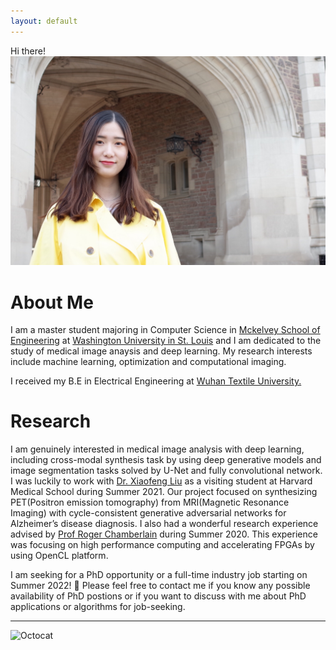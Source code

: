 ```yaml
---
layout: default
---
```



Hi there!
<img src="/docs/IMG_0462 2.JPG" alt="tt">


# About Me

I am a master student majoring in Computer Science in <a href="https://engineering.wustl.edu/index.html">Mckelvey School of Engineering</a> at <a href="https://wustl.edu/"> Washington University in St. Louis</a> and I am dedicated to the study of medical image anaysis and deep learning. My research interests include machine learning, optimization and computational imaging. 

I received my B.E in Electrical Engineering at <a href= "https://www.wtu.edu.cn/"> Wuhan Textile University. </a> 

# Research
I am genuinely interested in medical image analysis with deep learning, including cross-modal synthesis task by using deep generative models
and image segmentation tasks solved by U-Net and fully convolutional network. I was luckily to work with <a href="https://scholar.harvard.edu/xiaofeng"> Dr. Xiaofeng Liu</a> as a visiting student at Harvard Medical School during Summer 2021. Our project focused on synthesizing PET(Positron emission tomography) from MRI(Magnetic Resonance Imaging) with cycle-consistent generative adversarial networks for Alzheimer’s disease diagnosis. I also had a wonderful research experience advised by <a href="https://www.ccrc.wustl.edu/~roger/">Prof Roger Chamberlain</a> during Summer 2020. This experience was focusing on high performance computing and accelerating FPGAs by using OpenCL platform. 

I am seeking for a PhD opportunity or a full-time industry job starting on Summer 2022! 🎉
Please feel free to contact me if you know any possible availability of PhD postions or if you want to discuss with me about PhD applications or algorithms for job-seeking.


* * *

![Octocat](https://github.githubassets.com/images/icons/emoji/octocat.png)



